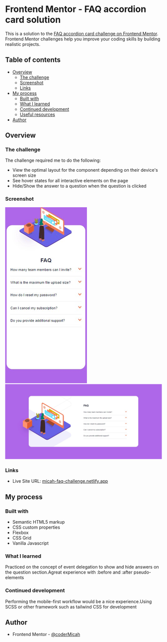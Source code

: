 # Frontend Mentor - FAQ accordion card solution

This is a solution to the [FAQ accordion card challenge on Frontend Mentor](https://www.frontendmentor.io/challenges/faq-accordion-card-XlyjD0Oam). Frontend Mentor challenges help you improve your coding skills by building realistic projects. 

## Table of contents

- [Overview](#overview)
  - [The challenge](#the-challenge)
  - [Screenshot](#screenshot)
  - [Links](#links)
- [My process](#my-process)
  - [Built with](#built-with)
  - [What I learned](#what-i-learned)
  - [Continued development](#continued-development)
  - [Useful resources](#useful-resources)
- [Author](#author)


## Overview

### The challenge

The challenge required me to do the following:

- View the optimal layout for the component depending on their device's screen size
- See hover states for all interactive elements on the page
- Hide/Show the answer to a question when the question is clicked

### Screenshot

![](images/mobile.jpg)
![](images/desktop.jpg)


### Links


- Live Site URL: [micah-faq-challenge.netlify.app](hthttps://micah-faq-challenge.netlify.app/)

## My process

### Built with

- Semantic HTML5 markup
- CSS custom properties
- Flexbox
- CSS Grid
- Vanilla Javascript


### What I learned
Practiced on the concept of event delegation to show and hide answers on the question section.Agreat experience with :before and :after pseudo-elements


### Continued development
Performing the mobile-first workflow would be a nice experience.Using SCSS or other framework such as tailwind CSS for development


## Author

- Frontend Mentor - [@coderMicah](https://www.frontendmentor.io/profile/coderMicah)


